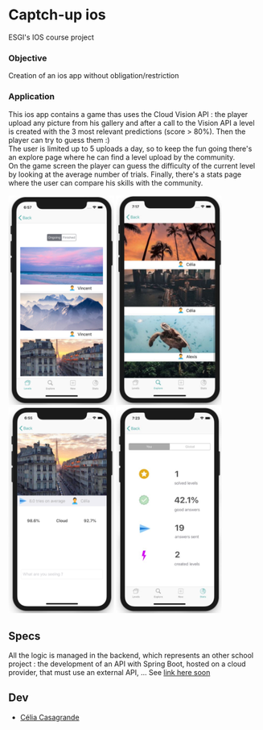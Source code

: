 # Captch-up ios
ESGI's IOS course project

### Objective
Creation of an ios app without obligation/restriction

### Application
This ios app contains a game thas uses the Cloud Vision API : the player upload any picture from his gallery and after a call to the Vision API a level is created with the 3 most relevant predictions (score > 80%). Then the player can try to guess them :)</br>
The user is limited up to 5 uploads a day, so to keep the fun going there's an explore page where he can find a level upload by the community.</br>
On the game screen the player can guess the difficulty of the current level by looking at the average number of trials.
</b>Finally, there's a stats page where the user can compare his skills with the community.
</br></br> 
<img src="/captchup/Assets.xcassets/unfinished_levels_screen.png" width=210>
<img src="/captchup/Assets.xcassets/explore.JPG" width=210>
<img src="/captchup/Assets.xcassets/game_screen.PNG" width=210>
<img src="/captchup/Assets.xcassets/stats_screen.JPG" width=210>

## Specs
All the logic is managed in the backend, which represents an other school project : the development of an API with Spring Boot, hosted on a cloud provider, that must use an external API, ... 
See [link here soon](https://github.com/csgrdcelia)

## Dev
- [Célia Casagrande](https://github.com/csgrdcelia)
